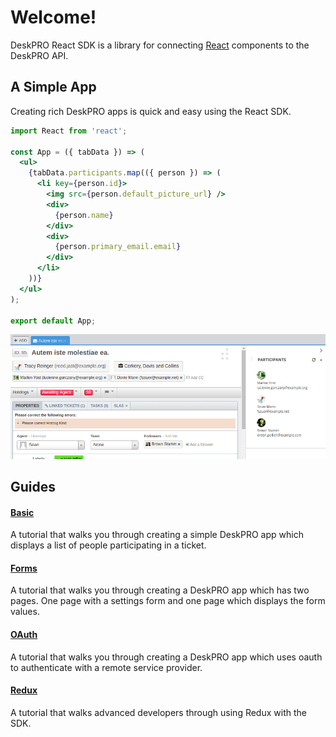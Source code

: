 Welcome!
========

DeskPRO React SDK is a library for connecting [React](https://reactjs.org/) components to the DeskPRO API.

## A Simple App

Creating rich DeskPRO apps is quick and easy using the React SDK.

```jsx
import React from 'react';

const App = ({ tabData }) => (
  <ul>
    {tabData.participants.map(({ person }) => (
      <li key={person.id}>
        <img src={person.default_picture_url} />
        <div>
          {person.name}
        </div>
        <div>
          {person.primary_email.email}
        </div>
      </li>
    ))}
  </ul>
);

export default App;
```

![screenshot](/images/tutorials/basic-1.png)

## Guides

#### [Basic](tutorials/basic.html)
A tutorial that walks you through creating a simple DeskPRO app which displays a list of people participating in a ticket.

#### [Forms](tutorials/form.html)
A tutorial that walks you through creating a DeskPRO app which has two pages. One page with a settings form and one page which displays the form values.

#### [OAuth](tutorials/oauth.html)
A tutorial that walks you through creating a DeskPRO app which uses oauth to authenticate with a remote service provider.

#### [Redux](tutorials/redux.html)
A tutorial that walks advanced developers through using Redux with the SDK.
